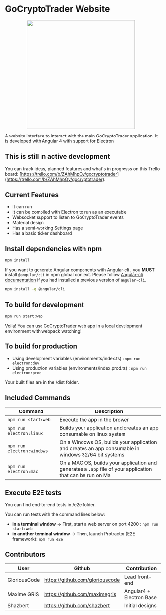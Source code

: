 # GoCryptoTrader Website

<img src="https://github.com/thrasher-/gocryptotrader/blob/master/web/src/assets/page-logo.png?raw=true" width="350px" height="350px" hspace="70">

A website interface to interact with the main GoCryptoTrader application. It is developed with Angular 4 with support for Electron

## This is still in active development

 You can track ideas, planned features and what's in progresss on this Trello board: [https://trello.com/b/ZAhMhpOy/gocryptotrader](https://trello.com/b/ZAhMhpOy/gocryptotrader).

## Current Features

+ It can run
+ It can be compiled with Electron to run as an executable
+ Websocket support to listen to GoCryptoTrader events
+ Material design
+ Has a semi-working Settings page
+ Has a basic ticker dashboard

## Install dependencies with npm

``` bash
npm install
```

If you want to generate Angular components with Angular-cli , you **MUST** install `@angular/cli` in npm global context.
Please follow [Angular-cli documentation](https://github.com/angular/angular-cli) if you had installed a previous version of `angular-cli`.

``` bash
npm install -g @angular/cli
```

## To build for development

``` bash
npm run start:web
```

Voila! You can use GoCryptoTrader web app in a local development environment with webpack watching!

## To build for production

+ Using development variables (environments/index.ts) :  `npm run electron:dev`
+ Using production variables (environments/index.prod.ts) :  `npm run electron:prod`

Your built files are in the /dist folder.

## Included Commands

|Command|Description|
|--|--|
|`npm run start:web`| Execute the app in the brower |
|`npm run electron:linux`| Builds your application and creates an app consumable on linux system |
|`npm run electron:windows`| On a Windows OS, builds your application and creates an app consumable in windows 32/64 bit systems |
|`npm run electron:mac`|  On a MAC OS, builds your application and generates a `.app` file of your application that can be run on Ma |

## Execute E2E tests

You can find end-to-end tests in /e2e folder.

You can run tests with the command lines below:

+ **in a terminal window** -> First, start a web server on port 4200 : `npm run start:web`
+ **in another terminal window** -> Then, launch Protractor (E2E framework): `npm run e2e`

## Contributors

|User|Github|Contribution|
|--|--|--|
|GloriousCode|https://github.com/gloriouscode |Lead front-end|
|Maxime GRIS|https://github.com/maximegris |Angular4 + Electron Base|
|Shazbert|https://github.com/shazbert |Initial designs|